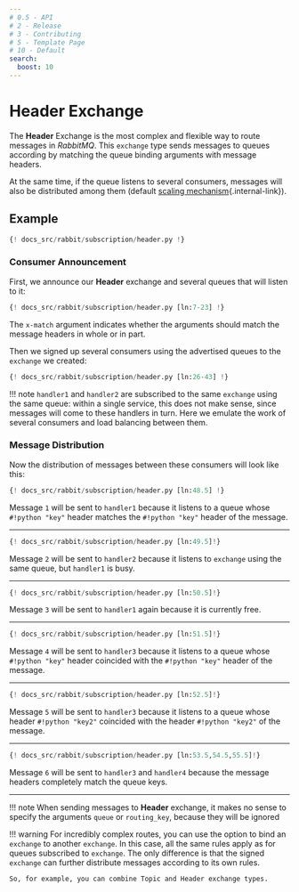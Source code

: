 ```yaml
---
# 0.5 - API
# 2 - Release
# 3 - Contributing
# 5 - Template Page
# 10 - Default
search:
  boost: 10
---
```


# Header Exchange

The **Header** Exchange is the most complex and flexible way to route messages in *RabbitMQ*. This `exchange` type sends messages to queues according by matching the queue binding arguments with message headers.

At the same time, if the queue listens to several consumers, messages will also be distributed among them (default [scaling mechanism](../direct#scaling){.internal-link}).

## Example

```python linenums="1"
{! docs_src/rabbit/subscription/header.py !}
```

### Consumer Announcement

First, we announce our **Header** exchange and several queues that will listen to it:

```python linenums="7" hl_lines="1 6 11 16"
{! docs_src/rabbit/subscription/header.py [ln:7-23] !}
```

The `x-match` argument indicates whether the arguments should match the message headers in whole or in part.

Then we signed up several consumers using the advertised queues to the `exchange` we created:

```python linenums="26" hl_lines="1 6 11 16"
{! docs_src/rabbit/subscription/header.py [ln:26-43] !}
```

!!! note
    `handler1` and `handler2` are subscribed to the same `exchange` using the same queue:
    within a single service, this does not make sense, since messages will come to these handlers in turn.
    Here we emulate the work of several consumers and load balancing between them.

### Message Distribution

Now the distribution of messages between these consumers will look like this:

```python linenums="48"
{! docs_src/rabbit/subscription/header.py [ln:48.5] !}
```

Message `1` will be sent to `handler1` because it listens to a queue whose `#!python "key"` header matches the `#!python "key"` header of the message.

---

```python linenums="49"
{! docs_src/rabbit/subscription/header.py [ln:49.5]!}
```

Message `2` will be sent to `handler2` because it listens to `exchange` using the same queue, but `handler1` is busy.

---

```python linenums="50"
{! docs_src/rabbit/subscription/header.py [ln:50.5]!}
```

Message `3` will be sent to `handler1` again because it is currently free.

---

```python linenums="51"
{! docs_src/rabbit/subscription/header.py [ln:51.5]!}
```

Message `4` will be sent to `handler3` because it listens to a queue whose `#!python "key"` header coincided with the `#!python "key"` header of the message.

---

```python linenums="52"
{! docs_src/rabbit/subscription/header.py [ln:52.5]!}
```

Message `5` will be sent to `handler3` because it listens to a queue whose header `#!python "key2"` coincided with the header `#!python "key2"` of the message.

---

```python linenums="53"
{! docs_src/rabbit/subscription/header.py [ln:53.5,54.5,55.5]!}
```

Message `6` will be sent to `handler3` and `handler4` because the message headers completely match the queue keys.

---

!!! note
    When sending messages to **Header** exchange, it makes no sense to specify the arguments `queue` or `routing_key`, because they will be ignored

!!! warning
    For incredibly complex routes, you can use the option to bind an `exchange` to another `exchange`. In this case, all the same rules apply as for queues subscribed to `exchange`. The only difference is that the signed `exchange` can further distribute messages according to its own rules.

    So, for example, you can combine Topic and Header exchange types.
